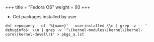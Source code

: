 +++
title = "Fedora OS"
weight = 93
+++

- Get packages installed by user
```shell
dnf repoquery --qf '%{name}' --userinstalled \\n | grep -v -- '-debuginfo$' \\n | grep -v '^\(kernel-modules\|kernel\|kernel-core\|kernel-devel\)$' > pkgs_a.lst
```
